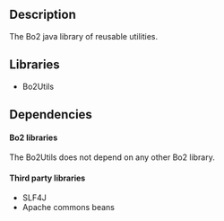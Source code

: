 ## Description ##
The Bo2 java library of reusable utilities.


## Libraries ##
  * Bo2Utils


## Dependencies ##
#### Bo2 libraries ####
The Bo2Utils does not depend on any other Bo2 library.
#### Third party libraries ####
  * SLF4J
  * Apache commons beans